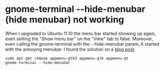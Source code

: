 

# gnome-terminal --hide-menubar (hide menubar) not working

When I upgraded to Ubuntu 11.10 the menu bar started showing up again, even setting the "Show menu bar" on the "View" tab to false. Moreover, even calling the gnome-terminal with the --hide-menubar param, it started with the annoying menubar. I found the solution on a [blog post](http://askubuntu.com/questions/66371/gnome-terminal-keeps-the-menubar-even-when-the-profile-is-configured-to-hide-it):

    sudo apt-get remove appmenu-gtk3 appmenu-gtk appmenu-qt
    gnome-terminal --hide-menubar
